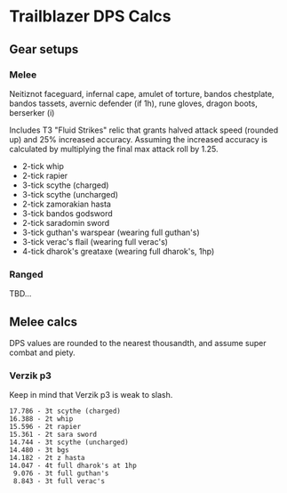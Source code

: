 # Trailblazer DPS Calcs

## Gear setups

### Melee

Neitiznot faceguard, infernal cape, amulet of torture, bandos chestplate, bandos
tassets, avernic defender (if 1h), rune gloves, dragon boots, berserker (i)

Includes T3 "Fluid Strikes" relic that grants halved attack speed (rounded up)
and 25% increased accuracy. Assuming the increased accuracy is calculated by
multiplying the final max attack roll by 1.25.

- 2-tick whip
- 2-tick rapier
- 3-tick scythe (charged)
- 3-tick scythe (uncharged)
- 2-tick zamorakian hasta
- 3-tick bandos godsword
- 2-tick saradomin sword
- 3-tick guthan's warspear (wearing full guthan's)
- 3-tick verac's flail (wearing full verac's)
- 4-tick dharok's greataxe (wearing full dharok's, 1hp)

### Ranged

TBD...

## Melee calcs

DPS values are rounded to the nearest thousandth, and assume super combat and
piety.

### Verzik p3

Keep in mind that Verzik p3 is weak to slash.

```
17.786 - 3t scythe (charged)
16.388 - 2t whip
15.596 - 2t rapier
15.361 - 2t sara sword
14.744 - 3t scythe (uncharged)
14.480 - 3t bgs
14.182 - 2t z hasta
14.047 - 4t full dharok's at 1hp
 9.076 - 3t full guthan's
 8.843 - 3t full verac's
```
